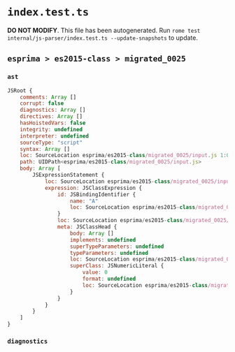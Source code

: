 # `index.test.ts`

**DO NOT MODIFY**. This file has been autogenerated. Run `rome test internal/js-parser/index.test.ts --update-snapshots` to update.

## `esprima > es2015-class > migrated_0025`

### `ast`

```javascript
JSRoot {
	comments: Array []
	corrupt: false
	diagnostics: Array []
	directives: Array []
	hasHoistedVars: false
	integrity: undefined
	interpreter: undefined
	sourceType: "script"
	syntax: Array []
	loc: SourceLocation esprima/es2015-class/migrated_0025/input.js 1:0-2:0
	path: UIDPath<esprima/es2015-class/migrated_0025/input.js>
	body: Array [
		JSExpressionStatement {
			loc: SourceLocation esprima/es2015-class/migrated_0025/input.js 1:0-1:21
			expression: JSClassExpression {
				id: JSBindingIdentifier {
					name: "A"
					loc: SourceLocation esprima/es2015-class/migrated_0025/input.js 1:7-1:8 (A)
				}
				loc: SourceLocation esprima/es2015-class/migrated_0025/input.js 1:1-1:20
				meta: JSClassHead {
					body: Array []
					implements: undefined
					superTypeParameters: undefined
					typeParameters: undefined
					loc: SourceLocation esprima/es2015-class/migrated_0025/input.js 1:1-1:20
					superClass: JSNumericLiteral {
						value: 0
						format: undefined
						loc: SourceLocation esprima/es2015-class/migrated_0025/input.js 1:17-1:18
					}
				}
			}
		}
	]
}
```

### `diagnostics`

```

```
